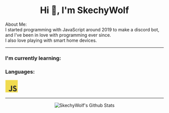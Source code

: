 <h1 align="center">Hi 👋, I'm SkechyWolf</h1>

<p align="left">
About Me:
<br>
I started programming with JavaScript around 2019 to make a discord bot, and I've been in love with programming ever since.
<br>
I also love playing with smart home devices.
</p>
<hr>
<h3 align="left">I'm currently learning:</h3>

<h3 align="left">Languages:</h3>
<p align="left"> 
<a href="https://developer.mozilla.org/en-US/docs/Web/JavaScript" target="_blank" rel="noreferrer" title="JavaScript"> <img src="https://raw.githubusercontent.com/devicons/devicon/master/icons/javascript/javascript-original.svg" alt="javascript" width="40" height="40"/></a>
</p>
<hr>
<div align="center">
<img alt="SkechyWolf's Github Stats" src="https://github-readme-stats.vercel.app/api?username=SkechyWolf&show_icons=true&hide_border=true&theme=city_lights">
<!-- <br>
<img alt="SkechyWolf's Github Stats" src="https://github-readme-stats.vercel.app/api/top-langs?username=SkechyWolf&show_icons=true&hide_border=true&layout=compact&theme=city_lights"> -->
</div>

